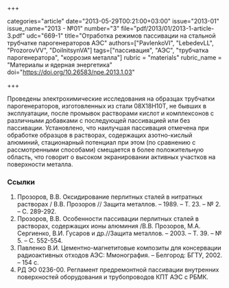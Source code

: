 +++

categories="article"
date="2013-05-29T00:21:00+03:00"
issue="2013-01"
issue_name="2013 - №01"
number="3"
file="pdf/2013/01/2013-1-article-3.pdf"
udc="669-1"
title="Отработка режимов пассивации на стальной трубчатке парогенераторов АЭС"
authors=["PavlenkoVI", "LebedevLL", "ProzorovVV", "DoilnitsynVA"]
tags=["пассивация", "АЭС", "трубчатка парогенератора", "коррозия металла"]
rubric = "materials"
rubric_name = "Материалы и ядерная энергетика"
doi="https://doi.org/10.26583/npe.2013.1.03"

+++

Проведены электрохимические исследования на образцах трубчатки парогенераторов, изготовленных из стали 08Х18Н10Т, не бывших в эксплуатации, после промывок растворами кислот и комплексонов с различными добавками с последующей пассивацией или без пассивации. Установлено, что наилучшая пассивация отмечена при обработке образцов в растворах, содержащих азотно-кислый алюминий, стационарный потенциал при этом (по сравнению с рассмотренными способами) смещается в более положительную область, что говорит о высоком экранировании активных участков на поверхности металла.

### Ссылки

1. Прозоров, В.В. Оксидирование перлитных сталей в нитратных растворах / В.В. Прозоров // Защита металлов. – 1989. – Т. 23. – № 2. – С. 289-292.
2. Прозоров, В.В. Особенности пассивации перлитных сталей в растворах, содержащих ионы алюминия /В.В. Прозоров, М.А. Сергиенко, В.И. Гусаров и др.//Защита металлов. – 2003. – Т. 39. – № 5. – С. 552-554.
3. Павленко В.И. Цементно-магнетитовые композиты для консервации радиоактивных отходов АЭС: Ммонография. – Белгород: БГТУ, 2002. – 154 с.
4. РД ЭО 0236-00. Регламент предремонтной пассивации внутренних поверхностей оборудования и трубопроводов КПТ АЭС с РБМК.